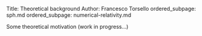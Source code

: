 Title: Theoretical background
Author: Francesco Torsello
ordered_subpage: sph.md
ordered_subpage: numerical-relativity.md

Some theoretical motivation (work in progress...)
